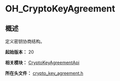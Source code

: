 # OH_CryptoKeyAgreement

<!--Kit: Crypto Architecture Kit-->
<!--Subsystem: Security-->
<!--Owner: @zxz--3-->
<!--SE: @lanming-->
<!--TSE: @PAFT-->

## 概述

定义密钥协商结构。

**起始版本：** 20

**相关模块：** [CryptoKeyAgreementApi](capi-cryptokeyagreementapi.md)

**所在头文件：** [crypto_key_agreement.h](capi-crypto-key-agreement-h.md)

